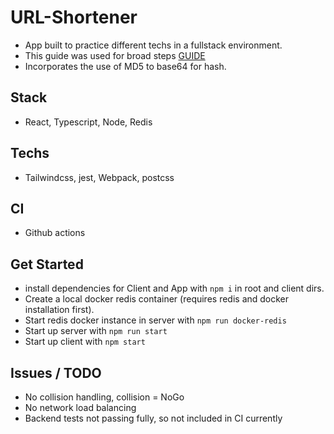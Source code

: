 # URL-Shortener
* App built to practice different techs in a fullstack environment.  
* This guide was used for broad steps [GUIDE](https://codingchallenges.fyi/challenges/challenge-url-shortener/)
* Incorporates the use of MD5 to base64 for hash.

## Stack
- React, Typescript, Node, Redis

## Techs
- Tailwindcss, jest, Webpack, postcss

## CI
- Github actions

## Get Started
 * install dependencies for Client and App with `npm i` in root and client dirs.
 * Create a local docker redis container (requires redis and docker installation first).
 * Start redis docker instance in server with `npm run docker-redis`
 * Start up server with `npm run start`
 * Start up client with `npm start`

## Issues / TODO
* No collision handling, collision = NoGo
* No network load balancing 
* Backend tests not passing fully, so not included in CI currently
